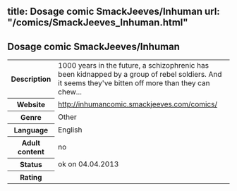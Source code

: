 title: Dosage comic SmackJeeves/Inhuman
url: "/comics/SmackJeeves_Inhuman.html"
---
Dosage comic SmackJeeves/Inhuman
-----------------------------------------

<table class="comicinfo">
<tr>
<th>Description</th><td>1000 years in the future, a schizophrenic has been kidnapped by a group of rebel soldiers. And it seems they've bitten off more than they can chew...</td>
</tr>
<tr>
<th>Website</th><td><a href="http://inhumancomic.smackjeeves.com/comics/">http://inhumancomic.smackjeeves.com/comics/</a></td>
</tr>
<tr>
<th>Genre</th><td>Other</td>
</tr>
<tr>
<th>Language</th><td>English</td>
</tr>
<tr>
<th>Adult content</th><td>no</td>
</tr>
<tr>
<th>Status</th><td>ok on 04.04.2013</td>
</tr>
<tr>
<th>Rating</th><td><div class="g-plusone" data-size="standard" data-annotation="bubble"
 data-href="http://inhumancomic.smackjeeves.com/comics/"></div></td>
</tr>
</table>
<script type="text/javascript">
  (function() {
    var po = document.createElement('script'); po.type = 'text/javascript'; po.async = true;
    po.src = 'https://apis.google.com/js/plusone.js';
    var s = document.getElementsByTagName('script')[0]; s.parentNode.insertBefore(po, s);
  })();
</script>
